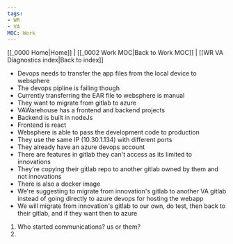```yaml
---
tags:
- WR
- VA
MOC: Work
---
```

[[_0000 Home|Home]] | [[_0002 Work MOC|Back to Work MOC]] | [[WR VA Diagnostics index|Back to index]]
- Devops needs to transfer the app files from the local device to websphere
- The devops pipline is failing though
- Currently transferring the EAR file to websphere is manual
- They want to migrate from gitlab to azure
- VAWarehouse has a frontend and backend projects
- Backend is built in nodeJs
- Frontend is react
- Websphere is able to pass the development code to production
- They use the same IP (10.30.1.134) with different ports
- They already have an azure devops account
- There are features in gitlab they can't access as its limited to innovations
- They're copying their gitlab repo to another gitlab owned by them and not innovations
- There is also a docker image
- We're suggesting to migrate from innovation's gitlab to another VA gitlab instead of going directly to azure devops for hosting the webapp
- We will migrate from innovation's gitlab to our own, do test, then back to their gitlab, and if they want then to azure



1. Who started communications? us or them?
2. 